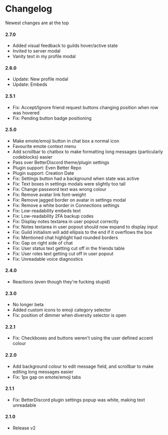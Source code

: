 # Changelog
Newest changes are at the top

#### 2.7.0
* Added visual feedback to guilds hover/active state
* Invited to server modal
* Vanity text in my profile modal

#### 2.6.0
* Update: New profile modal
* Update: Embeds

#### 2.5.1
* Fix: Accept/Ignore friend request buttons changing position when row was hovered
* Fix: Pending button badge positioning

#### 2.5.0
* Make emote/emoji button in chat box a normal icon
* Favourite emote context menu
* Add scrollbar to chatbox to make formatting long messages (particularly codeblocks) easier
* Pass over BetterDiscord theme/plugin settings
* Plugin support: Even Better Repo
* Plugin support: Creation Date
* Fix: Settings button had a background when state was active
* Fix: Text boxes in settings modals were slightly too tall
* Fix: Change password text was wrong colour
* Fix: Remove avatar link font-weight
* Fix: Remove jagged border on avatar in settings modal
* Fix: Remove a white border in Connections settings
* Fix: Low-readability embeds text
* Fix: Low-readability 2FA backup codes
* Fix: Display notes textarea in user popout correctly
* Fix: Notes textarea in user popout should now expand to display input
* Fix: Guild initialism will add ellipsis to the end if it overflows the box
* Fix: Mentioned chat highlight had rounded borders
* Fix: Gap on right side of chat
* Fix: User status text getting cut off in the friends table
* Fix: User roles text getting cut off in user popout
* Fix: Unreadable voice diagnostics

#### 2.4.0
* Reactions (even though they're fucking stupid)

#### 2.3.0
* No longer beta
* Added custom icons to emoji category selector
* Fix: position of dimmer when diversity selector is open

#### 2.2.1
* Fix: Checkboxes and buttons weren't using the user defined accent colour

#### 2.2.0
* Add background colour to edit message field, and scrollbar to make editing long messages easier
* Fix: 1px gap on emote/emoji tabs

#### 2.1.1
* Fix: BetterDiscord plugin settings popup was white, making text unreadable

#### 2.1.0
* Release v2